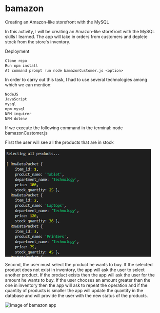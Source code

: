 # bamazon
Creating an Amazon-like storefront with the MySQL

In this activity, I will be creating an Amazon-like storefront with the MySQL skills I learned. The app will take in orders from customers and deplete stock from the store's inventory. 

Deployment

    Clone repo
    Run npm install
    At command prompt run node bamazonCustomer.js <option>

In order to carry out this task, I had to use several technologies among which we can mention:

    NodeJS
    JavaScript
    mysql
    npm mysql
    NPM inquirer
    NPM dotenv

If we execute the following command in the terminal:
node bamazonCustomer.js

First the user will see all the products that are in stock

![Image of bamazon app](https://github.com/sjosevich/bamazon/blob/master/images/Products_available.PNG)

Second, the user must select the product he wants to buy. If the selected product does not exist in inventory, the app will ask the user to select another product. If the product exists then the app will ask the user for the amount he wants to buy. If the user chooses an amount greater than the one in inventory then the app will ask to repeat the operation and if the quantity of products is smaller the app will update the quantity in the database and will provide the user with the new status of the products.

![Image of bamazon app](https://github.com/sjosevich/bamazon/blob/master/images/Units_left.PNGs)
